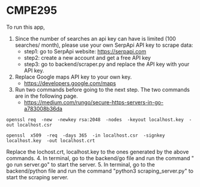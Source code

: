 # CMPE295

To run this app, 

1. Since the number of searches an api key can have is limited (100 searches/ month), please use your own SerpApi API key to scrape data:
    - step1: go to SerpApi website: https://serpapi.com
    - step2: create a new account and get a free API key
    - step3: go to backend/scraper.py and replace the API key with your API key.
2. Replace Google maps API key to your own key. 
    - https://developers.google.com/maps 
3. Run two commands before going to the next step. The two commands are in the following page.
    - https://medium.com/rungo/secure-https-servers-in-go-a783008b36da
   
  ``` 
  openssl req  -new  -newkey rsa:2048  -nodes  -keyout localhost.key  -out localhost.csr
  ```
  ```
  openssl  x509  -req  -days 365  -in localhost.csr  -signkey localhost.key  -out localhost.crt
  ```
  Replace the lochost.crt, localhost.key to the ones generated by the above commands.
4. In terminal, go to the backend/go file and run the command " go run server.go" to start the server.
5. In terminal, go to the backend/python file and run the command "python3 scraping_server.py" to start the scraping server.
